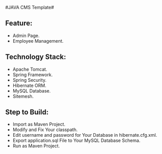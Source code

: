 #JAVA CMS Template#

## Feature:
* Admin Page.
* Employee Management.

## Technology Stack:
* Apache Tomcat.
* Spring Framework.
* Spring Security.
* Hibernate ORM.
* MySQL Database.
* Sitemesh.

## Step to Build:
* Import as Maven Project.
* Modify and Fix Your classpath.
* Edit username and password for Your Database in hibernate.cfg.xml.
* Export application.sql File to Your MySQL Database Schema.
* Run as Maven Project.